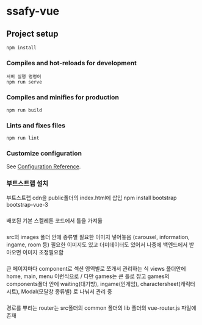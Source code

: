 # ssafy-vue

## Project setup
```
npm install
```

### Compiles and hot-reloads for development
```
서버 실행 명령어
npm run serve
```

### Compiles and minifies for production
```
npm run build
```

### Lints and fixes files
```
npm run lint
```

### Customize configuration
See [Configuration Reference](https://cli.vuejs.org/config/).


### 부트스트랩 설치
부트스트랩 cdn을 public폴더의 index.html에 삽입
npm install bootstrap bootstrap-vue-3

###
배포된 기본 스켈레톤 코드에서 틀을 가져옮

###
src의 images 폴더 안에 종류별 필요한 이미지 넣어놓음 (carousel, information, ingame, room 등)
필요한 이미지도 있고 더미데이터도 있어서 나중에 백엔드에서 받아오면 이미지 조정필요함

###
큰 페이지마다 component로 섹션 영역별로 쪼개서 관리하는 식
views 폴더안에 home, main, menu 이런식으로 / 다만 games는 큰 틀로 잡고 games의 components폴더 안에 waiting(대기방), ingame(인게임), charactersheet(캐릭터 시트), Modal(모달창 종류별)
로 나눠서 관리 중 

### 
경로를 뿌리는 router는 src폴더의 common 폴더의 lib 폴더의 vue-router.js 파일에 존재